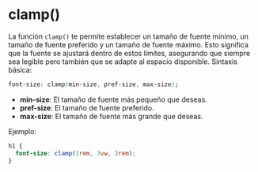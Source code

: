 # clamp()

La función `clamp()` te permite establecer un tamaño de fuente mínimo, un tamaño de fuente preferido y un tamaño de fuente máximo. Esto significa que la fuente se ajustará dentro de estos límites, asegurando que siempre sea legible pero también que se adapte al espacio disponible.
Sintaxis básica:

```css
font-size: clamp(min-size, pref-size, max-size);
```

 * **min-size**: El tamaño de fuente más pequeño que deseas.
 * **pref-size**: El tamaño de fuente preferido.
 * **max-size**: El tamaño de fuente más grande que deseas.

Ejemplo:

```css
h1 {
  font-size: clamp(1rem, 3vw, 2rem);
}
```